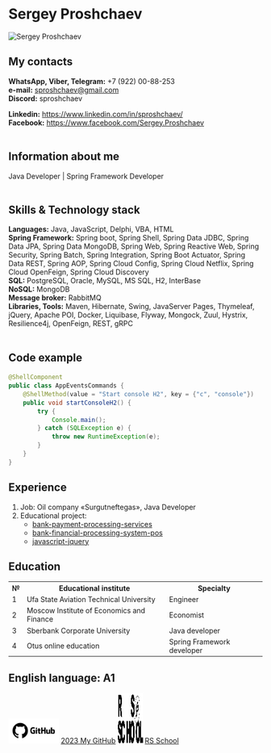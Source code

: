 <h1>Sergey Proshchaev</h1>

<img src="https://avatars.githubusercontent.com/u/95690553?s=400&u=92a39f7bc47a4ba4d7ff01f8abec8617c484c79e&v=4" alt="Sergey Proshchaev">

<h2>My contacts</h2>

**WhatsApp, Viber, Telegram:** +7 (922) 00-88-253 <br>
**e-mail:** sproshchaev@gmail.com <br>
**Discord:** sproshchaev <br>

**Linkedin:** https://www.linkedin.com/in/sproshchaev/ <br>
**Facebook:** https://www.facebook.com/Sergey.Proshchaev <br><br>

<h2>Information about me</h2>

Java Developer | Spring Framework Developer <br><br>

<h2>Skills & Technology stack</h2>

**Languages:** Java, JavaScript, Delphi, VBA, HTML <br>
**Spring Framework:** Spring boot, Spring Shell, Spring Data JDBC, Spring Data JPA, Spring Data MongoDB, Spring Web, Spring Reactive Web, Spring Security, Spring Batch, Spring Integration, Spring Boot Actuator, Spring Data REST, Spring AOP, Spring Cloud Config, Spring Cloud Netflix, Spring Cloud OpenFeign, Spring Cloud Discovery <br>
**SQL:** PostgreSQL, Oracle, MySQL, MS SQL, H2, InterBase <br>
**NoSQL:** MongoDB <br>
**Message broker:** RabbitMQ <br>
**Libraries, Tools:** Maven, Hibernate, Swing, JavaServer Pages, Thymeleaf, jQuery, Apache POI, Docker, Liquibase, Flyway, Mongock, Zuul, Hystrix, Resilience4j, OpenFeign, REST, gRPC <br><br>

<h2>Code example</h2>

```Java
@ShellComponent
public class AppEventsCommands {
    @ShellMethod(value = "Start console H2", key = {"c", "console"})
    public void startConsoleH2() {
        try {
            Console.main();
        } catch (SQLException e) {
            throw new RuntimeException(e);
        }
    }
}
```

<h2>Experience</h2>

1. Job: Oil company «Surgutneftegas», Java Developer <br>
2. Educational project: <br>
   - [bank-payment-processing-services](https://github.com/sproshchaev/bank-payment-processing-services "Educational project") <br>
   - [bank-financial-processing-system-pos](https://github.com/sproshchaev/bank-financial-processing-system-pos "Educational project") <br>
   - [javascript-jquery](https://github.com/sproshchaev/javascript-jquery "Educational project")

<h2>Education</h2>

<table>
   <tr>
     <th>№</th>
     <th>Educational institute</th>
     <th>Specialty</th>
   </tr>
   <tr>
     <td>1</td>
     <td>Ufa State Aviation Technical University</td>
     <td>Engineer</td>
   </tr>
   <tr>
     <td>2</td>
     <td>Moscow Institute of Economics and Finance</td>
     <td>Economist</td>
   </tr>
   <tr>
     <td>3</td>
     <td>Sberbank Corporate University</td>
     <td>Java developer</td>
   </tr>
   <tr>
     <td>4</td>
     <td>Otus online education</td>
     <td>Spring Framework developer</td>
   </tr>
 </table>

<h2>English language: А1</h2>

<footer>
  <img src="img/github-logo.jpg" width="100" height="50"  alt="RS School">
  <a href="https://github.com/sproshchaev">2023 My GitHub</a>
  <img src="img/rs_school_js.svg" width="50" height="100"  alt="RS School">
  <a href="https://rs.school/js-stage0/">RS School</a>
</footer>

